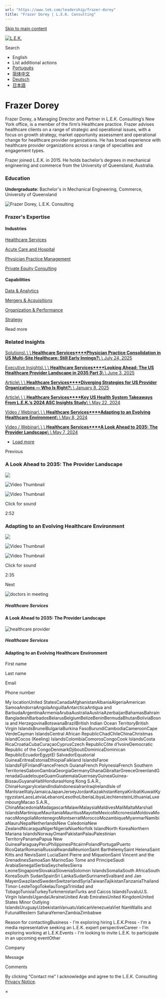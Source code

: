 ```yaml
---
url: "https://www.lek.com/leadership/frazer-dorey"
title: "Frazer Dorey | L.E.K. Consulting"
---
```


[Skip to main content](https://www.lek.com/leadership/frazer-dorey#main-content)

[![L.E.K.](https://www.lek.com/themes/lek/images/new-logo.svg)](https://www.lek.com/ "L.E.K.")

Search

- English
- List additional actions
- [Português](https://www.lek.com/pt-br/lek-brazil)
- [简体中文](https://www.lek.com/zh-hant/lek-china)
- [Deutsch](https://www.lek.com/de/lek-germany)
- [日本語](https://www.lek.com/ja/lek-japan)

# Frazer Dorey

Frazer Dorey, a Managing Director and Partner in L.E.K. Consulting’s New York office, is a member of the firm’s Healthcare practice. Frazer advises healthcare clients on a range of strategic and operational issues, with a focus on growth strategy, market opportunity assessment and operational change for healthcare provider organizations. He has broad experience with healthcare provider organizations across a range of specialties and engagement types.

Frazer joined L.E.K. in 2015. He holds bachelor’s degrees in mechanical engineering and commerce from the University of Queensland, Australia.

### Education

**Undergraduate:** Bachelor's in Mechanical Engineering, Commerce, University of Queensland

![Frazer Dorey, L.E.K. Consulting](https://www.lek.com/sites/default/files/profile-images/frazer-dorey_web_1.jpg)

### Frazer's Expertise

#### Industries

[Healthcare Services](https://www.lek.com/industries/healthcare-services)

[Acute Care and Hospital](https://www.lek.com/industries/healthcare-services/acute-care-hospital)

[Physician Practice Management](https://www.lek.com/industries/healthcare-services/physician-provider)

[Private Equity Consulting](https://www.lek.com/industries/private-equity-pe)

#### Capabilities

[Data & Analytics](https://www.lek.com/capabilities/data-analytics)

[Mergers & Acquisitions](https://www.lek.com/capabilities/mergers-acquisitions)

[Organization & Performance](https://www.lek.com/capabilities/organization-performance)

[Strategy](https://www.lek.com/capabilities/strategy)

Read more

### Related Insights

[Solutions\\
\\
\\
**Healthcare Services****Physician Practice Consolidation in US Multi-Site Healthcare: Still Early Innings?**\\
\\
July 24, 2025](https://www.lek.com/insights/hea/us/so/physician-practice-consolidation-us-multi-site-healthcare-still-early-innings)

[Executive Insights\\
\\
\\
**Healthcare Services****Looking Ahead: The US Healthcare Provider Landscape in 2035 Part 3**\\
\\
June 3, 2025](https://www.lek.com/insights/hea/us/ei/looking-ahead-us-healthcare-provider-landscape-2035-part-3)

[Article\\
\\
\\
**Healthcare Services****Diverging Strategies for US Provider Organizations — Who Is Right?**\\
\\
January 8, 2025](https://www.lek.com/insights/hea/us/ar/diverging-strategies-us-provider-organizations-who-right)

[Article\\
\\
\\
**Healthcare Services****Key US Health System Takeaways From L.E.K.’s 2024 ASC Insights Study**\\
\\
May 22, 2024](https://www.lek.com/insights/hea/us/ar/key-health-system-takeaways-leks-2024-asc-insights-study)

[Video / Webinar\\
\\
\\
**Healthcare Services****Adapting to an Evolving Healthcare Environment**\\
\\
May 8, 2024](https://www.lek.com/insights/hea/us/vd/adapting-evolving-healthcare-environment)

[Video / Webinar\\
\\
\\
**Healthcare Services****A Look Ahead to 2035: The Provider Landscape**\\
\\
May 7, 2024](https://www.lek.com/insights/hea/us/vd/look-ahead-2035-provider-landscape)

- [Load more](https://www.lek.com/leadership/frazer-dorey?page=1 "Load more items")

Previous

### A Look Ahead to 2035: The Provider Landscape

![](https://fast.wistia.com/embed/medias/a1hddx10wp/swatch)

![Video Thumbnail](https://fast.wistia.com/embed/medias/a1hddx10wp/swatch)

![Video Thumbnail](https://embed-ssl.wistia.com/deliveries/b3b4bc983bfa9e03f673bbae53e8666f.webp?image_crop_resized=1920x1080)

Click for sound

2:52

### Adapting to an Evolving Healthcare Environment

![](https://fast.wistia.com/embed/medias/nrz816xi7m/swatch)

![Video Thumbnail](https://fast.wistia.com/embed/medias/nrz816xi7m/swatch)

![Video Thumbnail](https://embed-ssl.wistia.com/deliveries/0fc44754d32f0e67d57aac28671e61f0.webp?image_crop_resized=1280x720)

Click for sound

2:35

Next

![doctors in meeting](https://www.lek.com/sites/default/files/teaser-images/2035-provider-teaser.jpg)

##### Healthcare Services

#### A Look Ahead to 2035: The Provider Landscape

![healthcare provider](https://www.lek.com/sites/default/files/teaser-images/adapting-healthcare-environment-teaser.jpg)

##### Healthcare Services

#### Adapting to an Evolving Healthcare Environment

First name

Last name

Email

Phone number

My locationUnited StatesCanadaAfghanistanAlbaniaAlgeriaAmerican SamoaAndorraAngolaAnguillaAntarcticaAntigua and BarbudaArgentinaArmeniaArubaAustraliaAustriaAzerbaijanBahamasBahrainBangladeshBarbadosBelarusBelgiumBelizeBeninBermudaBhutanBoliviaBosnia and HerzegovinaBotswanaBrazilBritish Indian Ocean TerritoryBritish Virgin IslandsBruneiBulgariaBurkina FasoBurundiCambodiaCameroonCape VerdeCayman IslandsCentral African RepublicChadChileChinaChristmas IslandCocos (Keeling) IslandsColombiaComorosCongoCook IslandsCosta RicaCroatiaCubaCuraçaoCyprusCzech RepublicCôte d’IvoireDemocratic Republic of the CongoDenmarkDjiboutiDominicaDominican RepublicEcuadorEgyptEl SalvadorEquatorial GuineaEritreaEstoniaEthiopiaFalkland IslandsFaroe IslandsFijiFinlandFranceFrench GuianaFrench PolynesiaFrench Southern TerritoriesGabonGambiaGeorgiaGermanyGhanaGibraltarGreeceGreenlandGrenadaGuadeloupeGuamGuatemalaGuernseyGuineaGuinea-BissauGuyanaHaitiHondurasHong Kong S.A.R., ChinaHungaryIcelandIndiaIndonesiaIranIraqIrelandIsle of ManIsraelItalyJamaicaJapanJerseyJordanKazakhstanKenyaKiribatiKuwaitKyrgyzstanLaosLatviaLebanonLesothoLiberiaLibyaLiechtensteinLithuaniaLuxembourgMacao S.A.R., ChinaMacedoniaMadagascarMalawiMalaysiaMaldivesMaliMaltaMarshall IslandsMartiniqueMauritaniaMauritiusMayotteMexicoMicronesiaMoldovaMonacoMongoliaMontenegroMontserratMoroccoMozambiqueMyanmarNamibiaNauruNepalNetherlandsNew CaledoniaNew ZealandNicaraguaNigerNigeriaNiueNorfolk IslandNorth KoreaNorthern Mariana IslandsNorwayOmanPakistanPalauPalestinian TerritoryPanamaPapua New GuineaParaguayPeruPhilippinesPitcairnPolandPortugalPuerto RicoQatarRomaniaRussiaRwandaRéunionSaint BarthélemySaint HelenaSaint Kitts and NevisSaint LuciaSaint Pierre and MiquelonSaint Vincent and the GrenadinesSamoaSan MarinoSao Tome and PrincipeSaudi ArabiaSenegalSerbiaSeychellesSierra LeoneSingaporeSlovakiaSloveniaSolomon IslandsSomaliaSouth AfricaSouth KoreaSouth SudanSpainSri LankaSudanSurinameSvalbard and Jan MayenSwazilandSwedenSwitzerlandSyriaTaiwanTajikistanTanzaniaThailandTimor-LesteTogoTokelauTongaTrinidad and TobagoTunisiaTurkeyTurkmenistanTurks and Caicos IslandsTuvaluU.S. Virgin IslandsUgandaUkraineUnited Arab EmiratesUnited KingdomUnited States Minor Outlying IslandsUruguayUzbekistanVanuatuVaticanVenezuelaViet NamWallis and FutunaWestern SaharaYemenZambiaZimbabwe

Reason for contactingBusiness - I'm exploring hiring L.E.K.Press - I'm a media representative seeking an L.E.K. expert perspectiveCareer - I'm exploring working at L.E.K.Events - I'm looking to invite L.E.K. to participate in an upcoming eventOther

Company

Message

Comments

By clicking “Contact me” I acknowledge and agree to the L.E.K. Consulting [Privacy Notice](https://www.lek.com/lek-consulting-privacy-policy).

×